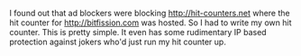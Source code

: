 I found out that ad blockers were blocking http://hit-counters.net where the hit counter for http://bitfission.com was hosted. So I had to write my own hit counter. This is pretty simple. It even has some rudimentary IP based protection against jokers who'd just run my hit counter up.
